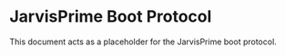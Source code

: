 # JarvisPrime Boot Protocol

This document acts as a placeholder for the JarvisPrime boot protocol.
